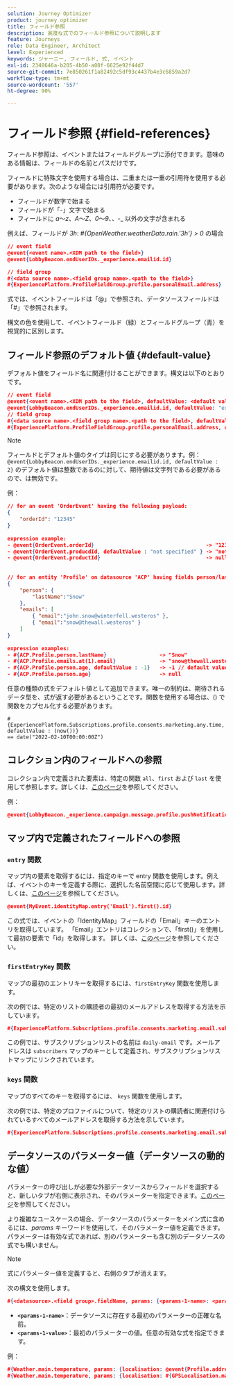 ```yaml
---
solution: Journey Optimizer
product: journey optimizer
title: フィールド参照
description: 高度な式でのフィールド参照について説明します
feature: Journeys
role: Data Engineer, Architect
level: Experienced
keywords: ジャーニー, フィールド, 式, イベント
exl-id: 2348646a-b205-4b50-a08f-6625e92f44d7
source-git-commit: 7e850261f1a82492c5df93c4437b4e3c6859a2d7
workflow-type: tm+mt
source-wordcount: '557'
ht-degree: 90%

---
```


# フィールド参照 {#field-references}

フィールド参照は、イベントまたはフィールドグループに添付できます。意味のある情報は、フィールドの名前とパスだけです。

フィールドに特殊文字を使用する場合は、二重または一重の引用符を使用する必要があります。次のような場合には引用符が必要です。

* フィールドが数字で始まる
* フィールドが「-」文字で始まる
* フィールドに _a_～_z_、_A_～_Z_、_0_～_9_、_、_-_ 以外の文字が含まれる

例えば、フィールドが _3h_: _#{OpenWeather.weatherData.rain.&#39;3h&#39;} > 0_ の場合

```json
// event field
@event{<event name>.<XDM path to the field>}
@event{LobbyBeacon.endUserIDs._experience.emailid.id}

// field group
#{<data source name>.<field group name>.<path to the field>}
#{ExperiencePlatform.ProfileFieldGroup.profile.personalEmail.address}
```

式では、イベントフィールドは「@」で参照され、データソースフィールドは「#」で参照されます。

構文の色を使用して、イベントフィールド（緑）とフィールドグループ（青）を視覚的に区別します。

## フィールド参照のデフォルト値 {#default-value}

デフォルト値をフィールド名に関連付けることができます。構文は以下のとおりです。

```json
// event field
@event{<event name>.<XDM path to the field>, defaultValue: <default value expression>}
@event{LobbyBeacon.endUserIDs._experience.emailid.id, defaultValue: "example@adobe.com"}
// field group
#{<data source name>.<field group name>.<path to the field>, defaultValue: <default value expression>}
#{ExperiencePlatform.ProfileFieldGroup.profile.personalEmail.address, defaultValue: "example@adobe.com"}
```

>[!NOTE]
>
>フィールドとデフォルト値のタイプは同じにする必要があります。例： `@event{LobbyBeacon.endUserIDs._experience.emailid.id, defaultValue : 2}` のデフォルト値は整数であるのに対して、期待値は文字列である必要があるので、は無効です。

例：

```json
// for an event 'OrderEvent' having the following payload:
{
    "orderId": "12345"
}
 
expression example:
- @event{OrderEvent.orderId}                                    -> "12345"
- @event{OrderEvent.producdId, defaultValue : "not specified" } -> "not specified" // default value, productId is not a field present in the payload
- @event{OrderEvent.productId}                                  -> null
 
 
// for an entity 'Profile' on datasource 'ACP' having fields person/lastName, with fetched data such as:
{
    "person": {
        "lastName":"Snow"
    },
    "emails": [
        { "email":"john.snow@winterfell.westeros" },
        { "email":"snow@thewall.westeros" }
    ]
}
 
expression examples:
- #{ACP.Profile.person.lastName}                 -> "Snow"
- #{ACP.Profile.emails.at(1).email}              -> "snow@thewall.westeros"
- #{ACP.Profile.person.age, defaultValue : -1}   -> -1 // default value, age is not a field present in the payload
- #{ACP.Profile.person.age}                      -> null
```

任意の種類の式をデフォルト値として追加できます。唯一の制約は、期待されるデータ型を、式が返す必要があるということです。関数を使用する場合は、() で関数をカプセル化する必要があります。

```
#{ExperiencePlatform.Subscriptions.profile.consents.marketing.any.time, defaultValue : (now())} 
== date("2022-02-10T00:00:00Z")
```

## コレクション内のフィールドへの参照

コレクション内で定義された要素は、特定の関数 `all`、`first` および `last` を使用して参照します。詳しくは、[このページ](../expression/collection-management-functions.md)を参照してください。

例：

```json
@event{LobbyBeacon._experience.campaign.message.profile.pushNotificationTokens.all()
```

## マップ内で定義されたフィールドへの参照

### `entry` 関数

マップ内の要素を取得するには、指定のキーで entry 関数を使用します。例えば、イベントのキーを定義する際に、選択した名前空間に応じて使用します。詳しくは、[このページ](../../event/about-creating.md#select-the-namespace)を参照してください。

```json
@event{MyEvent.identityMap.entry('Email').first().id}
```

この式では、イベントの「IdentityMap」フィールドの「Email」キーのエントリを取得しています。 「Email」エントリはコレクションで、「first()」を使用して最初の要素で「id」を取得します。 詳しくは、[このページ](../expression/collection-management-functions.md)を参照してください。

### `firstEntryKey` 関数

マップの最初のエントリキーを取得するには、`firstEntryKey` 関数を使用します。

次の例では、特定のリストの購読者の最初のメールアドレスを取得する方法を示しています。

```json
#{ExperiencePlatform.Subscriptions.profile.consents.marketing.email.subscriptions.entry('daily-email').subscribers.firstEntryKey()}
```

この例では、サブスクリプションリストの名前は `daily-email` です。メールアドレスは `subscribers` マップのキーとして定義され、サブスクリプションリストマップにリンクされています。

### `keys` 関数

マップのすべてのキーを取得するには、 `keys` 関数を使用します。

次の例では、特定のプロファイルについて、特定のリストの購読者に関連付けられているすべてのメールアドレスを取得する方法を示しています。

```json
#{ExperiencePlatform.Subscriptions.profile.consents.marketing.email.subscriptions.entry('daily-mail').subscribers.keys()
```

## データソースのパラメーター値（データソースの動的な値）

パラメーターの呼び出しが必要な外部データソースからフィールドを選択すると、新しいタブが右側に表示され、そのパラメーターを指定できます。[このページ](../expression/expressionadvanced.md)を参照してください。

より複雑なユースケースの場合、データソースのパラメーターをメイン式に含めるには、_params_ キーワードを使用して、そのパラメーター値を定義できます。パラメーターは有効な式であれば、別のパラメーターも含む別のデータソースの式でも構いません。

>[!NOTE]
>
>式にパラメーター値を定義すると、右側のタブが消えます。

次の構文を使用します。

```json
#{<datasource>.<field group>.fieldName, params: {<params-1-name>: <params-1-value>, <params-2-name>: <params-2-value>}}
```

* **`<params-1-name>`**：データソースに存在する最初のパラメーターの正確な名前。
* **`<params-1-value>`**：最初のパラメーターの値。任意の有効な式を指定できます。

例：

```json
#{Weather.main.temperature, params: {localisation: @event{Profile.address.localisation}}}
#{Weather.main.temperature, params: {localisation: #{GPSLocalisation.main.coordinates, params: {city: @event{Profile.address.city}}}}}
```
